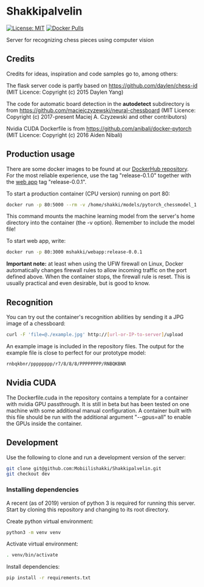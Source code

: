 # Shakkipalvelin

[![License: MIT](https://img.shields.io/badge/License-MIT-yellow.svg)](https://github.com/Mobiilishakki/Shakkipalvelin/blob/master/LICENSE)
[![Docker Pulls](https://img.shields.io/docker/pulls/mshakki/shakkipalvelin.svg)](https://hub.docker.com/r/mshakki/shakkipalvelin)

Server for recognizing chess pieces using computer vision

## Credits

Credits for ideas, inspiration and code samples go to, among others:

The flask server code is partly based on https://github.com/daylen/chess-id (MIT Licence: Copyright (c) 2015 Daylen Yang)

The code for automatic board detection in the **autodetect** subdirectory is from https://github.com/maciejczyzewski/neural-chessboard (MIT Licence: Copyright (c) 2017-present Maciej A. Czyzewski and other contributors) 

Nvidia CUDA Dockerfile is from https://github.com/anibali/docker-pytorch (MIT Licence: Copyright (c) 2016 Aiden Nibali)

## Production usage

There are some docker images to be found at our [DockerHub repository](https://hub.docker.com/r/mshakki/shakkipalvelin).
For the most reliable experience, use the tag "release-0.1.0" together with the [web app](https://hub.docker.com/r/mshakki/webapp) tag "release-0.0.1".

To start a production container (CPU version) running on port 80:

```sh
docker run -p 80:5000 --rm -v /home/shakki/models/pytorch_chessmodel_1.pth:/App/pytorch_chessmodel_1.pth mshakki/shakkipalvelin:release-0.2.0
```

This command mounts the machine learning model from the server's home directory into the container (the -v option). Remember to include the model file! 

To start web app, write:

```sh
docker run -p 80:3000 mshakki/webapp:release-0.0.1
```

__Important note:__ at least when using the UFW firewall on Linux, Docker automatically changes firewall rules to allow incoming traffic on the port defined above. When the container stops, the firewall rule is reset. This is usually practical and even desirable, but is good to know.

## Recognition

You can try out the container's recognition abilities by sending it a JPG image of a chessboard:

```sh
curl -F 'file=@./example.jpg' http://[url-or-IP-to-server]/upload
```

An example image is included in the repository files. The output for the example file is close to perfect
for our prototype model:

```sh
rnbqkbnr/pppppppp/r7/8/8/8/PPPPPPPP/RNBQKBNR
```

## Nvidia CUDA

The Dockerfile.cuda in the repository contains a template for a container with nvidia GPU passthrough. It is still in beta but has been tested on one machine with some additional manual configuration. A container built with this file should be run with the additional argument "--gpus=all" to enable the GPUs inside the container.

## Development

Use the following to clone and run a development version of the server:

```sh
git clone git@github.com:Mobiilishakki/Shakkipalvelin.git
git checkout dev
```

### Installing dependencies

A recent (as of 2019) version of python 3 is required for running this server. Start by cloning this repository and changing to its root directory.

Create python virtual environment:

```sh
python3 -m venv venv
```

Activate virtual environment:
```sh
. venv/bin/activate
```

Install dependencies:
```sh
pip install -r requirements.txt
```
